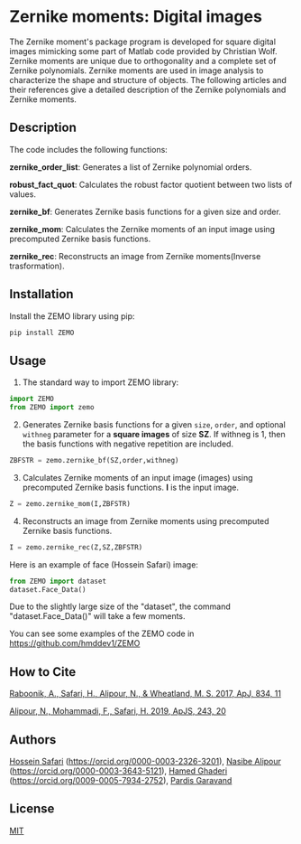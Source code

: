 # Zernike moments: Digital images

The Zernike moment's package program is developed for square digital images mimicking some part of Matlab code provided by Christian Wolf. Zernike moments are unique due to orthogonality and a complete set of Zernike polynomials. Zernike moments are used in image analysis to characterize the shape and structure of objects. The following articles and their references give a detailed description of the Zernike polynomials and Zernike moments.

## Description

The code includes the following functions:

**zernike_order_list**: Generates a list of Zernike polynomial orders.

**robust_fact_quot**: Calculates the robust factor quotient between two lists of values.

**zernike_bf**: Generates Zernike basis functions for a given size and order.

**zernike_mom**: Calculates the Zernike moments of an input image using precomputed Zernike basis functions.

**zernike_rec**: Reconstructs an image from Zernike moments(Inverse trasformation).

## Installation
Install the ZEMO library using pip:
```bash
pip install ZEMO
```
## Usage

1. The standard way to import ZEMO library:
```python
import ZEMO 
from ZEMO import zemo
```
2. Generates Zernike basis functions for a given `size`, `order`, and optional `withneg` parameter for a **square images** of size **SZ**.
   If withneg is 1, then the basis functions with negative repetition are included.
```python
ZBFSTR = zemo.zernike_bf(SZ,order,withneg)
```

3. Calculates Zernike moments of an input image (images) using precomputed Zernike basis functions. **I** is the input image.
```python
Z = zemo.zernike_mom(I,ZBFSTR)
```

4. Reconstructs an image from Zernike moments using precomputed Zernike basis functions.
```python
I = zemo.zernike_rec(Z,SZ,ZBFSTR)
```

Here is an example of face (Hossein Safari) image:
```python
from ZEMO import dataset
dataset.Face_Data()
```
Due to the slightly large size of the "dataset", the command "dataset.Face_Data()" will take a few moments.

You can see some examples of the ZEMO code in https://github.com/hmddev1/ZEMO

## How to Cite
[Raboonik, A., Safari, H., Alipour, N., & Wheatland, M. S. 2017, ApJ, 834, 11](https://iopscience.iop.org/article/10.3847/1538-4357/834/1/11/meta)

[Alipour, N., Mohammadi, F., Safari, H. 2019, ApJS, 243, 20](https://iopscience.iop.org/article/10.3847/1538-4365/ab289b/meta)

## Authors

[Hossein Safari](https://scholar.google.com/citations?user=nCc1FV8AAAAJ&hl=en) (https://orcid.org/0000-0003-2326-3201), [Nasibe Alipour](https://scholar.google.com/citations?user=PfzZOI0AAAAJ&hl=en) (https://orcid.org/0000-0003-3643-5121), [Hamed Ghaderi](https://github.com/hmddev1) (https://orcid.org/0009-0005-7934-2752), [Pardis Garavand](https://www.linkedin.com/in/pardis-garavand-25b30527b/)

## License
[MIT](https://choosealicense.com/licenses/mit/)
